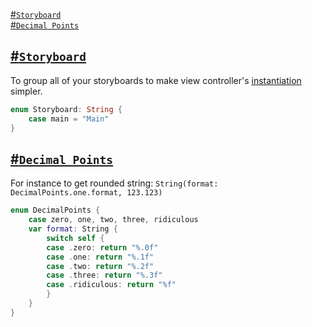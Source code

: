 [#`Storyboard`](https://github.com/mikhailpanfilov/SwiftExtensions/blob/master/Enums.md#storyboard)<br />
[#`Decimal Points`](https://github.com/mikhailpanfilov/SwiftExtensions/blob/master/Enums.md#decimal-points)<br />


## [#`Storyboard`]()

To group all of your storyboards to make view controller's [instantiation](https://github.com/mikhailpanfilov/SwiftExtensions/blob/master/UIViewController.md#instantiate-controller) simpler.

```swift
enum Storyboard: String {
    case main = "Main"
}
```

## [#`Decimal Points`]()

For instance to get rounded string: `String(format: DecimalPoints.one.format, 123.123)`

```swift
enum DecimalPoints {
    case zero, one, two, three, ridiculous
    var format: String {
        switch self {
        case .zero: return "%.0f"
        case .one: return "%.1f"
        case .two: return "%.2f"
        case .three: return "%.3f"
        case .ridiculous: return "%f"
        }
    }
}
```
